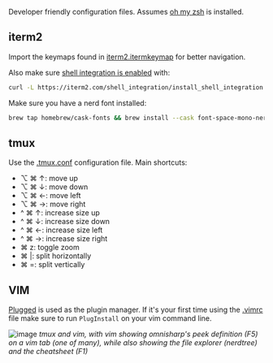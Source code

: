 Developer friendly configuration files. Assumes [oh my zsh](https://ohmyz.sh/) is installed.

## iterm2

Import the keymaps found in [iterm2.itermkeymap](iterm2.itermkeymap) for better navigation.

Also make sure [shell integration is enabled](https://iterm2.com/documentation-shell-integration.html) with:

```bash
curl -L https://iterm2.com/shell_integration/install_shell_integration.sh | bash
```

Make sure you have a nerd font installed:

```bash
brew tap homebrew/cask-fonts && brew install --cask font-space-mono-nerd-font
```

## tmux

Use the [.tmux.conf](.tmux.conf) configuration file. Main shortcuts:

* ⌥ ⌘ ↑: move up
* ⌥ ⌘ ↓: move down
* ⌥ ⌘ ←: move left
* ⌥ ⌘ →: move right
* ^ ⌘ ↑: increase size up
* ^ ⌘ ↓: increase size down
* ^ ⌘ ←: increase size left
* ^ ⌘ →: increase size right
* ⌘ z: toggle zoom
* ⌘ |: split horizontally
* ⌘ =: split vertically

## VIM

[Plugged](https://github.com/junegunn/vim-plug) is used as the plugin manager.
If it's your first time using the [.vimrc](.vimrc) file make sure to run `PlugInstall`
on your vim command line.

![image](https://user-images.githubusercontent.com/18598/223804169-de1f44cf-b706-4461-8f1e-1f477c051fc3.png)
*tmux and vim, with vim showing omnisharp's peek definition (F5) on a vim tab (one of many), while also showing the file explorer (nerdtree) and the cheatsheet (F1)*
